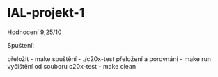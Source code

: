 # IAL-projekt-1

Hodnocení 9,25/10

Spuštení:

přeložit - make
spuštění - ./c20x-test
přeložení a porovnání - make run
vyčištění od souboru c20x-test - make clean
